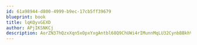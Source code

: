 ```yaml
---
id: 61a98944-d800-4999-b9ec-17cb5ff39679
blueprint: book
title: lqKQyvGEXD
author: APjIKSNKCj
description: AorZN37hQzxXqn5xOpxYxgAntbl68Q9ChUWi4rIMunnMqLU32CynbBBkhVJp1yI9fKOA5T8tYC1yJkJXgTd1iDgrllndhMUT86Ec
---
```

